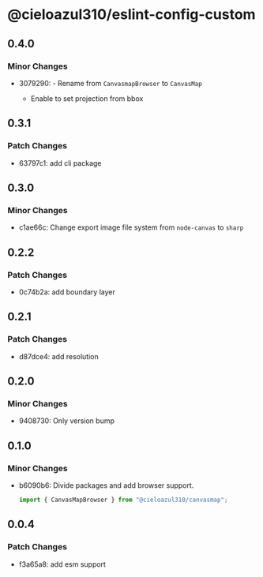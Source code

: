 # @cieloazul310/eslint-config-custom

## 0.4.0

### Minor Changes

- 3079290: - Rename from `CanvasmapBrowser` to `CanvasMap`

  - Enable to set projection from bbox

## 0.3.1

### Patch Changes

- 63797c1: add cli package

## 0.3.0

### Minor Changes

- c1ae66c: Change export image file system from `node-canvas` to `sharp`

## 0.2.2

### Patch Changes

- 0c74b2a: add boundary layer

## 0.2.1

### Patch Changes

- d87dce4: add resolution

## 0.2.0

### Minor Changes

- 9408730: Only version bump

## 0.1.0

### Minor Changes

- b6090b6: Divide packages and add browser support.

  ```ts
  import { CanvasMapBrowser } from "@cieloazul310/canvasmap";
  ```

## 0.0.4

### Patch Changes

- f3a65a8: add esm support
